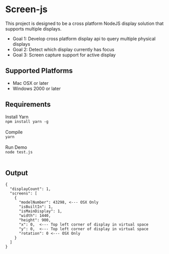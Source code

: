 # Screen-js
This project is designed to be a cross platform NodeJS display solution that supports multiple displays.

<ul> 
  <li>Goal 1: Develop cross platform display api to query multiple physical displays</li>
  <li>Goal 2: Detect which display currently has focus</li>
  <li>Goal 3: Screen capture support for active display</li>
</ul>

## Supported Platforms
<ul>
  <li>Mac OSX or later</li>
  <li>Windows 2000 or later</li>
</ul>

## Requirements
Install Yarn<br/>
`npm install yarn -g`<br/><br/>
Compile<br/>
`yarn`<br/><br/>
Run Demo<br/>
`node test.js`<br/><br/>

## Output
```
{
  "displayCount": 1,
  "screens": [
    {
      "modelNumber": 43298, <--- OSX Only
      "isBuiltIn": 1,
      "isMainDisplay": 1,
      "width": 1440,
      "height": 900,
      "x": 0,  <--- Top left corner of display in virtual space
      "y": 0,  <--- Top left corner of display in virtual space
      "rotation": 0 <--- OSX Only
    }
  ]
}
```
